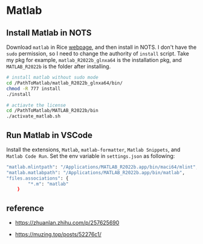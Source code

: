 # Matlab


## Install Matlab in NOTS

Download `matlab` in Rice [webpage](https://kb.rice.edu/page.php?id=69000),
and then install in NOTS.
I don't have the `sudo` permission, so I need to change the authority of `install` script. 
Take my pkg for example, `matlab_R2022b_glnxa64` is the installation pkg, and `MATLAB_R2022b` is the folder after installing.


```bash
# install matlab without sudo mode
cd /PathToMatlab/matlab_R2022b_glnxa64/bin/
chmod -R 777 install
./install

# actiavte the license
cd /PathToMatlab/MATLAB_R2022b/bin
./activate_matlab.sh

```

## Run Matlab in VSCode 

Install the extensions, `Matlab`, `matlab-formatter`, `Matlab Snippets`, and `Matlab Code Run`. Set the env variable in `settings.json` as following:

```bash
"matlab.mlintpath": "/Applications/MATLAB_R2022b.app/bin/maci64/mlint",
"matlab.matlabpath": "/Applications/MATLAB_R2022b.app/bin/matlab",
"files.associations": {
        "*.m": "matlab"
    }
```

## reference

- https://zhuanlan.zhihu.com/p/257625690

- https://muzing.top/posts/52276c1/